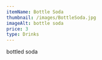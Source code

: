 ```yaml
---
itemName: Bottle Soda
thumbnail: /images/BottleSoda.jpg
imageAlt: bottle soda
price: 3
type: Drinks
---
```

bottled soda